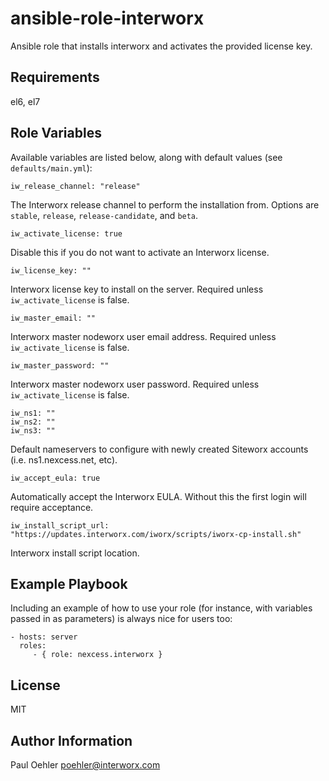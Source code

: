 ansible-role-interworx
=========

Ansible role that installs interworx and activates the provided license key.

Requirements
------------

el6, el7

Role Variables
--------------

Available variables are listed below, along with default values (see `defaults/main.yml`):

    iw_release_channel: "release"

The Interworx release channel to perform the installation from.  Options are `stable`, `release`, `release-candidate`, and `beta`.

    iw_activate_license: true

Disable this if you do not want to activate an Interworx license.

    iw_license_key: ""

Interworx license key to install on the server. Required unless `iw_activate_license` is false.

    iw_master_email: ""

Interworx master nodeworx user email address. Required unless `iw_activate_license` is false.

    iw_master_password: ""
	
Interworx master nodeworx user password. Required unless `iw_activate_license` is false.	

    iw_ns1: ""
    iw_ns2: ""
    iw_ns3: ""

Default nameservers to configure with newly created Siteworx accounts (i.e. ns1.nexcess.net, etc).

    iw_accept_eula: true

Automatically accept the Interworx EULA. Without this the first login will require acceptance.

    iw_install_script_url: "https://updates.interworx.com/iworx/scripts/iworx-cp-install.sh"
	
Interworx install script location.	

Example Playbook
----------------

Including an example of how to use your role (for instance, with variables passed in as parameters) is always nice for users too:

    - hosts: server
      roles:
         - { role: nexcess.interworx }

License
-------

MIT

Author Information
------------------

Paul Oehler <poehler@interworx.com>
